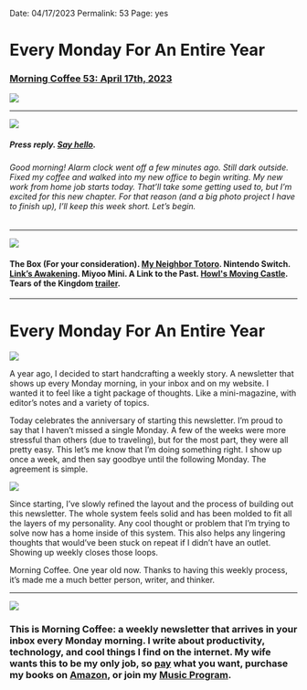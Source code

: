 
Date: 04/17/2023
Permalink: 53
Page: yes

# Every Monday For An Entire Year

### [Morning Coffee 53: April 17th, 2023][1]

![][image-1]

---- 

![][image-2]

##### Press reply. [Say hello][2].

###### Good morning! Alarm clock went off a few minutes ago. Still dark outside. Fixed my coffee and walked into my new office to begin writing. My new work from home job starts today. That’ll take some getting used to, but I’m excited for this new chapter. For that reason (and a big photo project I have to finish up),  I’ll keep this week short. Let’s begin.

---- 

![][image-3]

#### The Box (For your consideration). [My Neighbor Totoro][3]. Nintendo Switch. [Link’s Awakening][4]. Miyoo Mini. A Link to the Past. [Howl's Moving Castle][5]. Tears of the Kingdom [trailer][6].

---- 

# Every Monday For An Entire Year

![][image-4]

A year ago, I decided to start handcrafting a weekly story. A newsletter that shows up every Monday morning, in your inbox and on my website. I wanted it to feel like a tight package of thoughts. Like a mini-magazine, with editor’s notes and a variety of topics. 

Today celebrates the anniversary of starting this newsletter. I’m proud to say that I haven’t missed a single Monday. A few of the weeks were more stressful than others (due to traveling), but for the most part, they were all pretty easy. This let’s me know that I’m doing something right. I show up once a week, and then say goodbye until the following Monday. The agreement is simple.

![][image-5]

Since starting, I’ve slowly refined the layout and the process of building out this newsletter. The whole system feels solid and has been molded to fit all the layers of my personality. Any cool thought or problem that I’m trying to solve now has a home inside of this system. This also helps any lingering thoughts that would’ve been stuck on repeat if I didn’t have an outlet. Showing up weekly closes those loops. 

Morning Coffee. One year old now. Thanks to having this weekly process, it’s made me a much better person, writer, and thinker.

---- 

![][image-6]

### This is Morning Coffee: a weekly newsletter that arrives in your inbox every Monday morning. I write about productivity, technology, and cool things I find on the internet. My wife wants this to be my only job, so [pay][7] what you want, purchase my books on [Amazon][8], or join my [Music Program][9].

[1]:	https://nashp.com/041723
[2]:	mailto:nashp@me.com
[3]:	https://www.imdb.com/title/tt0096283/
[4]:	https://www.nintendo.com/store/products/the-legend-of-zelda-links-awakening-switch/
[5]:	https://www.imdb.com/title/tt0347149/
[6]:	https://youtu.be/uHGShqcAHlQ
[7]:	https://buy.stripe.com/fZe4jqd135LRc4U4gj
[8]:	https://www.amazon.com/dp/B0CQQG3JCF?binding=paperback&ref=dbs_dp_awt_sb_pc_tpbk
[9]:	https://patreon.com/nashp

[image-1]:	https://nashp.com/_media/mc.gif
[image-2]:	https://i.imgur.com/zPczVrc.jpg
[image-3]:	https://media3.giphy.com/media/rMnd7B3BMASboHgVep/giphy.gif
[image-4]:	https://i.imgur.com/ct2UL9G.jpg
[image-5]:	https://i.imgur.com/03s55Gu.jpg
[image-6]:	https://i.imgur.com/MwejBou.jpg
